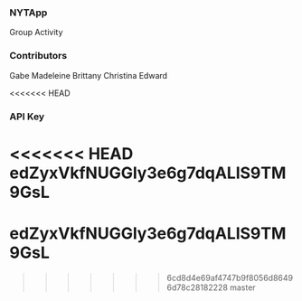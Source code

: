 ### NYTApp
Group Activity

### Contributors

Gabe
Madeleine
Brittany
Christina
Edward

<<<<<<< HEAD
### API Key
<<<<<<< HEAD
edZyxVkfNUGGly3e6g7dqALlS9TM9GsL
=======
edZyxVkfNUGGly3e6g7dqALlS9TM9GsL
=======
>>>>>>> 6cd8d4e69af4747b9f8056d86496d78c28182228
>>>>>>> master
